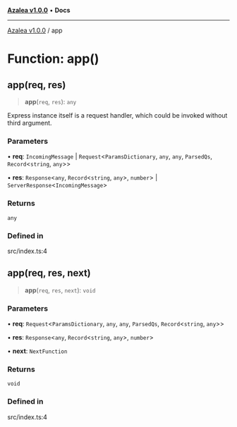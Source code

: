 [**Azalea v1.0.0**](../README.md) • **Docs**

***

[Azalea v1.0.0](../README.md) / app

# Function: app()

## app(req, res)

> **app**(`req`, `res`): `any`

Express instance itself is a request handler, which could be invoked without
third argument.

### Parameters

• **req**: `IncomingMessage` \| `Request`\<`ParamsDictionary`, `any`, `any`, `ParsedQs`, `Record`\<`string`, `any`\>\>

• **res**: `Response`\<`any`, `Record`\<`string`, `any`\>, `number`\> \| `ServerResponse`\<`IncomingMessage`\>

### Returns

`any`

### Defined in

src/index.ts:4

## app(req, res, next)

> **app**(`req`, `res`, `next`): `void`

### Parameters

• **req**: `Request`\<`ParamsDictionary`, `any`, `any`, `ParsedQs`, `Record`\<`string`, `any`\>\>

• **res**: `Response`\<`any`, `Record`\<`string`, `any`\>, `number`\>

• **next**: `NextFunction`

### Returns

`void`

### Defined in

src/index.ts:4
